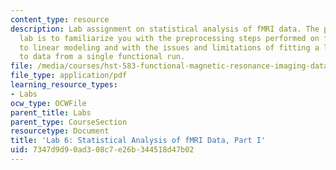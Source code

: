 ```yaml
---
content_type: resource
description: Lab assignment on statistical analysis of fMRI data. The purpose of this
  lab is to familiarize you with the preprocessing steps performed on fMR images prior
  to linear modeling and with the issues and limitations of fitting a linear model
  to data from a single functional run.
file: /media/courses/hst-583-functional-magnetic-resonance-imaging-data-acquisition-and-analysis-fall-2008/7347d9d90ad308c7e26b344518d47b02_lab6a_rg.pdf
file_type: application/pdf
learning_resource_types:
- Labs
ocw_type: OCWFile
parent_title: Labs
parent_type: CourseSection
resourcetype: Document
title: 'Lab 6: Statistical Analysis of fMRI Data, Part I'
uid: 7347d9d9-0ad3-08c7-e26b-344518d47b02
---
```

